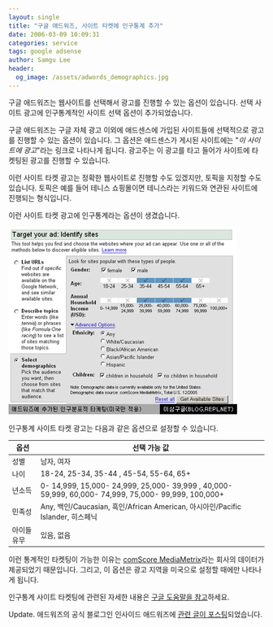 ```yaml
---
layout: single
title: "구글 애드워즈, 사이트 타켓에 인구통계 추가"
date: 2006-03-09 10:09:31
categories: service
tags: google adsense
author: Samgu Lee
header:
  og_image: /assets/adwords_demographics.jpg
---
```


구글 애드워즈는 웹사이트를 선택해서 광고를 진행할 수 있는 옵션이 있습니다. 선택 사이트 광고에 인구통계적인 사이트 선택 옵션이 추가되었습니다.

구글 애드워즈는 구글 자체 광고 이외에 애드센스에 가입된 사이트들에 선택적으로 광고를 진행할 수 있는 옵션이 있습니다. 그 옵션은 애드센스가 게시된 사이트에는 "_이 사이트에 광고_"라는 링크로 나타나게 됩니다. 광고주는 이 광고를 타고 들어가 사이트에 타켓팅된 광고를 진행할 수 있습니다.

이런 사이트 타켓 광고는 정확한 웹사이트로 진행할 수도 있겠지만, 토픽을 지정할 수도 있습니다. 토픽은 예를 들어 테니스 쇼핑몰이면 테니스라는 키워드와 연관된 사이트에 진행되는 형식입니다.

이런 사이트 타켓 광고에 인구통계라는 옵션이 생겼습니다.

![구글 애드워즈의 인구통계 사이트 타켓광고](/assets/adwords_demographics.jpg)

인구통계 사이트 타켓 광고는 다음과 같은 옵션으로 설정할 수 있습니다.

| 옵션        | 선택 가능 값                                                                                         |
| ----------- | ---------------------------------------------------------------------------------------------------- |
| 성별        | 남자, 여자                                                                                           |
| 나이        | 18-24, 25-34, 35-44 , 45-54, 55-64, 65+                                                              |
| 년소득      | 0- 14,999, 15,000- 24,999, 25,000- 39,999 , 40,000- 59,999, 60,000- 74,999, 75,000- 99,999, 100,000+ |
| 민족성      | Any, 백인/Caucasian, 흑인/African American, 아시아인/Pacific Islander, 히스페닉                      |
| 아이들 유무 | 있음, 없음                                                                                           |

이런 통계적인 타켓팅이 가능한 이유는 [comScore MediaMetrix](http://www.comscore.com/)라는 회사의 데이터가 제공되었기 때문입니다. 그리고, 이 옵션은 광고 지역을 미국으로 설정할 때에만 나타나게 됩니다.

인구통계 사이트 타켓팅에 관련된 자세한 내용은 [구글 도움말을 참고](https://adwords.google.com/support/bin/answer.py?answer=33743)하세요.

Update. 애드워즈의 공식 블로그인 인사이드 애드워즈에 [관련 글이 포스팅](http://adwords.blogspot.com/2006/03/new-demographic-site-selection.html)되었습니다.
